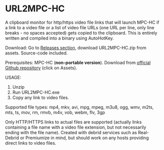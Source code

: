 # URL2MPC-HC
A clipboard monitor for http/https video file links that will launch MPC-HC if a link to a video file or a list of video file URLs (one URL per line, only line breaks - no spaces accepted) gets copied to the clipboard.
This is entirely written and compiled into a binary using AutoHotKey.

Download: Go to [Releases section](https://github.com/morpheasgr/URL2MPC-HC/releases), download URL2MPC-HC.zip from assets. Source-code included.

Prerequisites: MPC-HC (**non-portable version**). Download from [official Github repository](https://github.com/clsid2/mpc-hc/releases) (click on Assets).

USAGE:
1. Unzip
2. Run URL2MPC-HC.exe
3. Copy any link to video files.

Supported file types: mp4, mkv, avi, mpg, mpeg, m3u8, ogg, wmv, m2ts, mts, ts, mov, rm, rmvb, m4v, vob, webm, flv, 3gp

Only HTTP/HTTPS links to actual files are supported (actually links containing a file name with a video file extension, but not necessarily ending with the file name).
Created with debrid services such as Real-Debrid or Premiumize in mind, but should work on any hosts providing direct links to video files.
